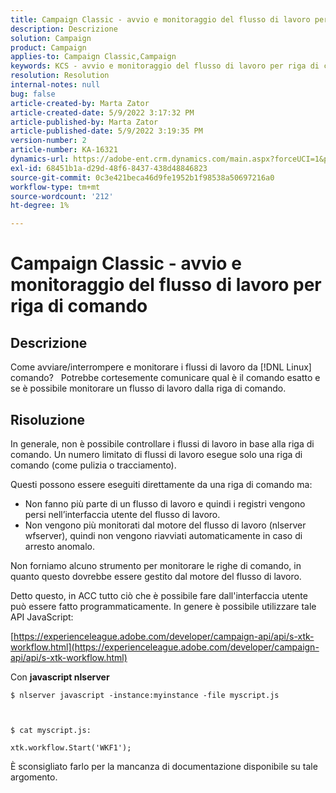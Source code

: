 ```yaml
---
title: Campaign Classic - avvio e monitoraggio del flusso di lavoro per riga di comando
description: Descrizione
solution: Campaign
product: Campaign
applies-to: Campaign Classic,Campaign
keywords: KCS - avvio e monitoraggio del flusso di lavoro per riga di comando
resolution: Resolution
internal-notes: null
bug: false
article-created-by: Marta Zator
article-created-date: 5/9/2022 3:17:32 PM
article-published-by: Marta Zator
article-published-date: 5/9/2022 3:19:35 PM
version-number: 2
article-number: KA-16321
dynamics-url: https://adobe-ent.crm.dynamics.com/main.aspx?forceUCI=1&pagetype=entityrecord&etn=knowledgearticle&id=5ddb6b21-abcf-ec11-a7b5-0022480a8e40
exl-id: 68451b1a-d29d-48f6-8437-438d48846823
source-git-commit: 0c3e421beca46d9fe1952b1f98538a50697216a0
workflow-type: tm+mt
source-wordcount: '212'
ht-degree: 1%

---
```


# Campaign Classic - avvio e monitoraggio del flusso di lavoro per riga di comando

## Descrizione


Come avviare/interrompere e monitorare i flussi di lavoro da [!DNL Linux] comando?
 
Potrebbe cortesemente comunicare qual è il comando esatto e se è possibile monitorare un flusso di lavoro dalla riga di comando.


## Risoluzione


In generale, non è possibile controllare i flussi di lavoro in base alla riga di comando. Un numero limitato di flussi di lavoro esegue solo una riga di comando (come pulizia o tracciamento).

Questi possono essere eseguiti direttamente da una riga di comando ma:

- Non fanno più parte di un flusso di lavoro e quindi i registri vengono persi nell’interfaccia utente del flusso di lavoro.
- Non vengono più monitorati dal motore del flusso di lavoro (nlserver wfserver), quindi non vengono riavviati automaticamente in caso di arresto anomalo.




Non forniamo alcuno strumento per monitorare le righe di comando, in quanto questo dovrebbe essere gestito dal motore del flusso di lavoro.



Detto questo, in ACC tutto ciò che è possibile fare dall&#39;interfaccia utente può essere fatto programmaticamente. In genere è possibile utilizzare tale API JavaScript:



[https://experienceleague.adobe.com/developer/campaign-api/api/s-xtk-workflow.html](https://experienceleague.adobe.com/developer/campaign-api/api/s-xtk-workflow.html)



Con <b>javascript nlserver</b>


```
$ nlserver javascript -instance:myinstance -file myscript.js



$ cat myscript.js:

xtk.workflow.Start('WKF1');
```


È sconsigliato farlo per la mancanza di documentazione disponibile su tale argomento.
